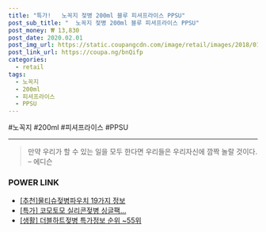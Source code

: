 ```yaml
--- 
title: "특가!   노꼭지 젖병 200ml 블루 피셔프라이스 PPSU" 
post_sub_title: "  노꼭지 젖병 200ml 블루 피셔프라이스 PPSU" 
post_money: ₩ 13,830 
post_date: 2020.02.01 
post_img_url: https://static.coupangcdn.com/image/retail/images/2018/01/12/18/6/f2690a7b-366b-45d3-aae9-82fb7a368e86.jpg 
post_link_url: https://coupa.ng/bnQifp 
categories: 
  - retail 
tags: 
  - 노꼭지 
  - 200ml 
  - 피셔프라이스 
  - PPSU 
--- 
```

  #노꼭지 #200ml #피셔프라이스 #PPSU 
<hr> 

> 만약 우리가 할 수 있는 일을 모두 한다면 우리들은 우리자신에 깜짝 놀랄 것이다. – 에디슨 


### POWER LINK

* <a href="https://blog.naver.com/fasyy4321/221790646468" target="_blank">[추천]물티슈젖병파우치 19가지 정보</a>
* <a href="https://blog.naver.com/an0733/221792665994" target="_blank">[특가] 코모토모 실리콘젖병 싱글팩...</a>
* <a href="https://blog.naver.com/sakai111/221777259568" target="_blank"> [생활] 더블하트젖병 특가정보 순위 ~55위</a>
